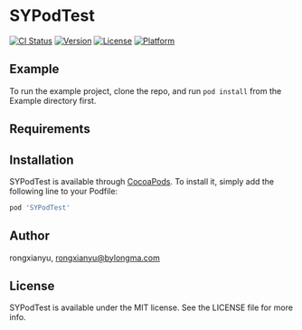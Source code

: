 # SYPodTest

[![CI Status](http://img.shields.io/travis/rongxianyu/SYPodTest.svg?style=flat)](https://travis-ci.org/rongxianyu/SYPodTest)
[![Version](https://img.shields.io/cocoapods/v/SYPodTest.svg?style=flat)](http://cocoapods.org/pods/SYPodTest)
[![License](https://img.shields.io/cocoapods/l/SYPodTest.svg?style=flat)](http://cocoapods.org/pods/SYPodTest)
[![Platform](https://img.shields.io/cocoapods/p/SYPodTest.svg?style=flat)](http://cocoapods.org/pods/SYPodTest)

## Example

To run the example project, clone the repo, and run `pod install` from the Example directory first.

## Requirements

## Installation

SYPodTest is available through [CocoaPods](http://cocoapods.org). To install
it, simply add the following line to your Podfile:

```ruby
pod 'SYPodTest'
```

## Author

rongxianyu, rongxianyu@bylongma.com

## License

SYPodTest is available under the MIT license. See the LICENSE file for more info.
